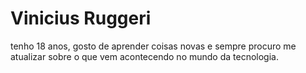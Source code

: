
# Vinicius Ruggeri

tenho 18 anos, gosto de aprender coisas novas e sempre procuro me atualizar sobre o que vem acontecendo no mundo da tecnologia.